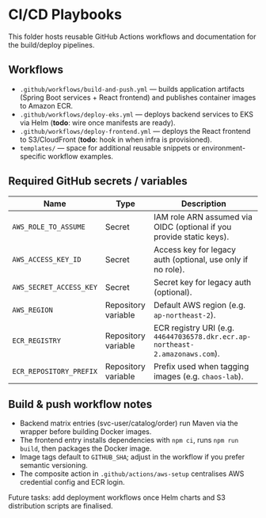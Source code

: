 # CI/CD Playbooks

This folder hosts reusable GitHub Actions workflows and documentation for the build/deploy pipelines.

## Workflows

- `.github/workflows/build-and-push.yml` — builds application artifacts (Spring Boot services + React frontend) and publishes container images to Amazon ECR.
- `.github/workflows/deploy-eks.yml` — deploys backend services to EKS via Helm (**todo**: wire once manifests are ready).
- `.github/workflows/deploy-frontend.yml` — deploys the React frontend to S3/CloudFront (**todo**: hook in when infra is provisioned).
- `templates/` — space for additional reusable snippets or environment-specific workflow examples.

## Required GitHub secrets / variables

| Name | Type | Description |
| --- | --- | --- |
| `AWS_ROLE_TO_ASSUME` | Secret | IAM role ARN assumed via OIDC (optional if you provide static keys). |
| `AWS_ACCESS_KEY_ID` | Secret | Access key for legacy auth (optional, use only if no role). |
| `AWS_SECRET_ACCESS_KEY` | Secret | Secret key for legacy auth (optional). |
| `AWS_REGION` | Repository variable | Default AWS region (e.g. `ap-northeast-2`). |
| `ECR_REGISTRY` | Repository variable | ECR registry URI (e.g. `446447036578.dkr.ecr.ap-northeast-2.amazonaws.com`). |
| `ECR_REPOSITORY_PREFIX` | Repository variable | Prefix used when tagging images (e.g. `chaos-lab`). |

## Build & push workflow notes

- Backend matrix entries (svc-user/catalog/order) run Maven via the wrapper before building Docker images.
- The frontend entry installs dependencies with `npm ci`, runs `npm run build`, then packages the Docker image.
- Image tags default to `GITHUB_SHA`; adjust in the workflow if you prefer semantic versioning.
- The composite action in `.github/actions/aws-setup` centralises AWS credential config and ECR login.

Future tasks: add deployment workflows once Helm charts and S3 distribution scripts are finalised.
